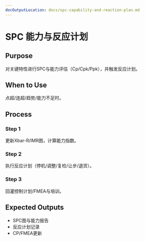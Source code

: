 ```yaml
---
docOutputLocation: docs/spc-capability-and-reaction-plan.md
---
```


# SPC 能力与反应计划

## Purpose

对关键特性进行SPC与能力评估（Cp/Cpk/Ppk），并触发反应计划。

## When to Use

点超/连超/趋势/能力不足时。

## Process

### Step 1

更新Xbar-R/IMR图，计算能力指数。

### Step 2

执行反应计划（停机/调整/复检/让步/退货）。

### Step 3

回灌控制计划/FMEA与培训。

## Expected Outputs

- SPC图与能力报告
- 反应计划记录
- CP/FMEA更新
